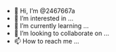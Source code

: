 - 👋 Hi, I’m @2467667a
- 👀 I’m interested in ...
- 🌱 I’m currently learning ...
- 💞️ I’m looking to collaborate on ...
- 📫 How to reach me ...

<!---
2467667a/2467667a is a ✨ special ✨ repository because its `README.md` (this file) appears on your GitHub profile.
You can click the Preview link to take a look at your changes.
--->
